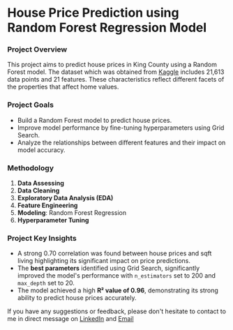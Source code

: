 # House Price Prediction using Random Forest Regression Model

### Project Overview  
This project aims to predict house prices in King County using a Random Forest model. The dataset which was obtained from [Kaggle](https://www.kaggle.com/datasets/harlfoxem/housesalesprediction) includes 21,613 data points and 21 features. These characteristics reflect different facets of the properties that affect home values.

### Project Goals
- Build a Random Forest model to predict house prices.
- Improve model performance by fine-tuning hyperparameters using Grid Search.
- Analyze the relationships between different features and their impact on model accuracy.

### Methodology  
1. **Data Assessing**
2. **Data Cleaning**
3. **Exploratory Data Analysis (EDA)**
4. **Feature Engineering**
5. **Modeling**: Random Forest Regression
6. **Hyperparameter Tuning**

### Project Key Insights  
- A strong 0.70 correlation was found between house prices and sqft living highlighting its significant impact on price predictions.
- The **best parameters** identified using Grid Search, significantly improved the model's performance with `n_estimators` set to 200 and `max_depth` set to 20.
- The model achieved a high **R² value of 0.96**, demonstrating its strong ability to predict house prices accurately.

If you have any suggestions or feedback, please don't hesitate to contact to me in direct message on [LinkedIn](https://www.linkedin.com/in/alifahzuhrah/) and [Email](mailto:alifah.zuhrah@gmail.com)

